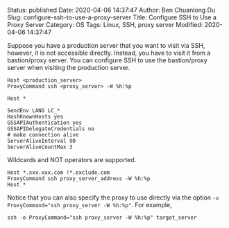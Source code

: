 Status: published
Date: 2020-04-06 14:37:47
Author: Ben Chuanlong Du
Slug: configure-ssh-to-use-a-proxy-server
Title: Configure SSH to Use a Proxy Server
Category: OS
Tags: Linux, SSH, proxy server
Modified: 2020-04-06 14:37:47

Suppose you have a production server that you want to visit via SSH,
however,
it is not accessible directly.
Instead,
you have to visit it from a bastion/proxy server.
You can configure SSH to use the bastion/proxy server when visiting the production server.
```
Host <production_server>
ProxyCommand ssh <proxy_server> -W %h:%p

Host *

SendEnv LANG LC_*
HashKnownHosts yes
GSSAPIAuthentication yes
GSSAPIDelegateCredentials no
# make connection alive
ServerAliveInterval 90
ServerAliveCountMax 3
```

Wildcards and NOT operators are supported.

    Host *.xxx.xxx.com !*.exclude.com
    ProxyCommand ssh proxy_server_address -W %h:%p
    Host *

Notice that you can also specify the proxy to use directly
via the option `-o ProxyCommand="ssh proxy_server -W %h:%p"`.
For example,

    ssh -o ProxyCommand="ssh proxy_server -W %h:%p" target_server
